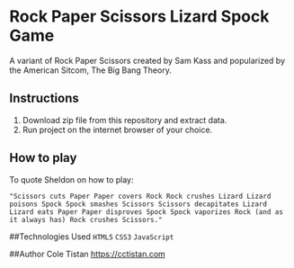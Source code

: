 # Rock Paper Scissors Lizard Spock Game
A variant of Rock Paper Scissors created by Sam Kass and popularized by the American Sitcom, The Big Bang Theory.

## Instructions
1. Download zip file from this repository and extract data.
2. Run project on the internet browser of your choice.

## How to play

To quote Sheldon on how to play:

`"Scissors cuts Paper
Paper covers Rock
Rock crushes Lizard
Lizard poisons Spock
Spock smashes Scissors
Scissors decapitates Lizard
Lizard eats Paper
Paper disproves Spock
Spock vaporizes Rock
(and as it always has) Rock crushes Scissors."`

##Technologies Used
`HTML5` 
`CSS3` 
`JavaScript`

##Author
Cole Tistan
https://cctistan.com
